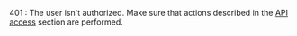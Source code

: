 401
:   The user isn't authorized. Make sure that actions described in the [API access](../access.md) section are performed.

